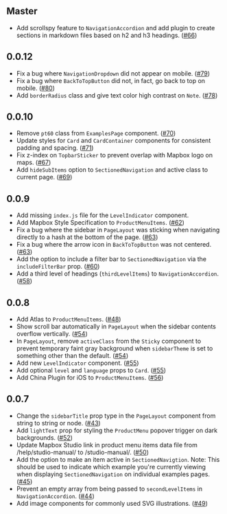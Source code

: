 ## Master

- Add scrollspy feature to `NavigationAccordion` and add plugin to create sections in markdown files based on h2 and h3 headings. ([#66](https://github.com/mapbox/dr-ui/pull/66))

## 0.0.12

- Fix a bug where `NavigationDropdown` did not appear on mobile. ([#79](https://github.com/mapbox/dr-ui/pull/79))
- Fix a bug where `BackToTopButton` did not, in fact, go back to top on mobile. ([#80](https://github.com/mapbox/dr-ui/pull/80))
- Add `borderRadius` class and give text color high contrast on `Note`. ([#78](https://github.com/mapbox/dr-ui/pull/78))

## 0.0.10

- Remove `pt60` class from `ExamplesPage` component. ([#70](https://github.com/mapbox/dr-ui/pull/70))
- Update styles for `Card` and `CardContainer` components for consistent padding and spacing. ([#71](https://github.com/mapbox/dr-ui/pull/71))
- Fix z-index on `TopbarSticker` to prevent overlap with Mapbox logo on maps. ([#67](https://github.com/mapbox/dr-ui/pull/67))
- Add `hideSubItems` option to `SectionedNavigation` and active class to current page. ([#69](https://github.com/mapbox/dr-ui/pull/69))

## 0.0.9

- Add missing `index.js` file for the `LevelIndicator` component.
- Add Mapbox Style Specification to `ProductMenuItems`. ([#62](https://github.com/mapbox/dr-ui/pull/62))
- Fix a bug where the sidebar in `PageLayout` was sticking when navigating directly to a hash at the bottom of the page. ([#63](https://github.com/mapbox/dr-ui/pull/63))
- Fix a bug where the arrow icon in `BackToTopButton` was not centered. ([#63](https://github.com/mapbox/dr-ui/pull/63))
- Add the option to include a filter bar to `SectionedNavigation` via the `includeFilterBar` prop. ([#60](https://github.com/mapbox/dr-ui/pull/60))
- Add a third level of headings (`thirdLevelItems`) to `NavigationAccordion`. ([#58](https://github.com/mapbox/dr-ui/pull/58))

## 0.0.8

- Add Atlas to `ProductMenuItems`. ([#48](https://github.com/mapbox/dr-ui/pull/48/))
- Show scroll bar automatically in `PageLayout` when the sidebar contents overflow vertically. ([#54](https://github.com/mapbox/dr-ui/pull/54))
- In `PageLayout`, remove `activeClass` from the `Sticky` component to prevent temporary faint gray background when `sidebarTheme` is set to something other than the default. ([#54](https://github.com/mapbox/dr-ui/pull/54))
- Add new `LevelIndicator` component. ([#55](https://github.com/mapbox/dr-ui/pull/55))
- Add optional `level` and `language` props to `Card`. ([#55](https://github.com/mapbox/dr-ui/pull/55))
- Add China Plugin for iOS to `ProductMenuItems`. ([#56](https://github.com/mapbox/dr-ui/pull/56))

## 0.0.7

- Change the `sidebarTitle` prop type in the `PageLayout` component from string to string or node. ([#43](https://github.com/mapbox/dr-ui/pull/43))
- Add `lightText` prop for styling the `ProductMenu` popover trigger on dark backgrounds. ([#52](https://github.com/mapbox/dr-ui/pull/52))
- Update Mapbox Studio link in product menu items data file from /help/studio-manual/ to /studio-manual/. ([#50](https://github.com/mapbox/dr-ui/pull/50))
- Add the option to make an item active in `SectionedNavigtion`. Note: This should be used to indicate which example you're currently viewing when displaying `SectionedNavigation` on individual examples pages. ([#45](https://github.com/mapbox/dr-ui/pull/45))
- Prevent an empty array from being passed to `secondLevelItems` in `NavigationAccordion`. ([#44](https://github.com/mapbox/dr-ui/pull/44))
- Add image components for commonly used SVG illustrations. ([#49](https://github.com/mapbox/dr-ui/pull/49))
